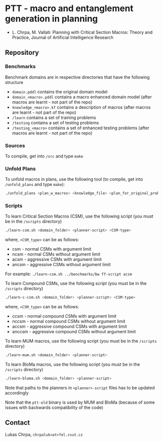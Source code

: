 # PTT - macro and entanglement generation in planning

* L. Chrpa, M. Vallati: Planning with Critical Section Macros: Theory and Practice, Journal of Artificial Intelligence Research

## Repository

### Benchmarks

Benchmark domains are in respective directories that have the following structure

* `domain.pddl` contains the original domain model
* `domain_<macro>.pddl` contains a macro enhanced domain model (after macros are learnt - not part of the repo)
* `knowledge_<macro>.kf` contains a description of macros (after macros are learnt - not part of the repo)
* `/learn` contains a set of training problems
* `/testing` contains a set of testing problems
* `/testing_<macro>` contains a set of enhanced testing problems (after macros are learnt - not part of the repo)
 

### Sources

To compile, get into `/src` and type `make`

### Unfold Plans

To unfold macros in plans, use the following tool (to compile, get into `/unfold_plans` and type `make`):

```bash
./unfold_plans <plan_w_macros> <knowledge_file> <plan_for_original_problem>
```

### Scripts

To learn Critical Section Macros (CSM), use the following script (you must be in the `/scripts` directory)

```bash
./learn-csm.sh <domain_folder> <planner-script> <CSM-type>
```

where, `<CSM_type>` can be as follows:

* csm - normal CSMs with argument limit
* ncsm - normal CSMs without argument limit
* acsm - aggressive CSMs with argument limit
* ancsm - aggressive CSMs without argument limit

For example: `./learn-csm.sh ../benchmarks/bw ff-script acsm`


To learn Compound CSMs, use the following script (you must be in the `/scripts` directory)

```bash
./learn-c-csm.sh <domain_folder> <planner-script> <CSM-type>
```

where, `<CSM_type>` can be as follows:

* ccsm - normal compound CSMs with argument limit
* nccsm - normal compound CSMs without argument limit
* accsm - aggressive compound CSMs with argument limit
* anccsm - aggressive compound CSMs without argument limit

To learn MUM macros, use the following script (you must be in the `/scripts` directory)

```bash
./learn-mum.sh <domain_folder> <planner-script> 
```

To learn BloMa macros, use the following script (you must be in the `/scripts` directory)

```bash
./learn-bloma.sh <domain_folder> <planner-script> 
```

Note that paths to the planners in `<planner>-script` files has to be updated accordingly

Note that the `ptt-old` binary is used by MUM and BloMa (because of some issues with backwards compatibility of the code) 


## Contact

Lukas Chrpa, `chrpaluk<at>fel.cvut.cz`




